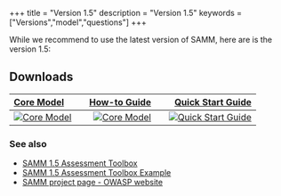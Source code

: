 +++
title = "Version 1.5"
description = "Version 1.5"
keywords = ["Versions","model","questions"]
+++

While we recommend to use the latest version of SAMM, here are is the version 1.5:


## Downloads


|   [Core Model](https://github.com/OWASP/samm/raw/master/Supporting%20Resources/v1.5/Final/SAMM_Core_V1-5_FINAL.pdf)       | |     [How-to Guide](https://github.com/OWASP/samm/raw/master/Supporting%20Resources/v1.5/Final/SAMM_How_To_V1-5_FINAL.pdf)     |   |     [Quick Start Guide](https://github.com/OWASP/samm/raw/master/Supporting%20Resources/v1.5/Final/SAMM_Quick_Start_V1-5_FINAL.pdf)     |
| :------------- | :----------: | -----------: | :----------: | -----------: |
|  [![Core Model](../img/v_1_5/samm1.5_core_cover_small.png)](https://github.com/OWASP/samm/raw/master/Supporting%20Resources/v1.5/Final/SAMM_Core_V1-5_FINAL.pdf) |    | [![Core Model](../img/v_1_5/samm1.5_howto_cover_small.png)](https://github.com/OWASP/samm/raw/master/Supporting%20Resources/v1.5/Final/SAMM_How_To_V1-5_FINAL.pdf)   |    | [![Quick Start Guide](../img/v_1_5/samm1.5_quick_cover_small.png)](https://github.com/OWASP/samm/raw/master/Supporting%20Resources/v1.5/Final/SAMM_Quick_Start_V1-5_FINAL.pdf)    |


### See also


* [SAMM 1.5 Assessment Toolbox](https://github.com/OWASP/samm/raw/master/Supporting%20Resources/v1.5/Final/SAMM_Assessment_Toolbox_v1.5_FINAL.xlsx)
* [SAMM 1.5 Assessment Toolbox Example](https://github.com/OWASP/samm/blob/master/Supporting%20Resources/v1.5/Final/SAMM_Assessment_Toolbox_v1.5-Example_FINAL.xlsx)
* [SAMM project page - OWASP website](https://owasp.org/www-project-samm/)
